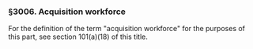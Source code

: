 ### §3006. Acquisition workforce ###

For the definition of the term "acquisition workforce" for the purposes of this part, see section 101(a)(18) of this title.